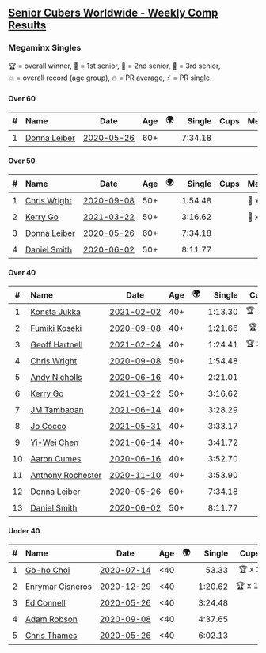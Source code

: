 <style>table {white-space: nowrap;}</style>
<link rel="stylesheet" type="text/css" href="/scw-comp/css/flags.css" />

## [Senior Cubers Worldwide - Weekly Comp Results](/scw-comp/results/)
### Megaminx Singles

<span style="white-space: nowrap;">🏆 = overall winner</span>, <span style="white-space: nowrap;">🥇 = 1st senior</span>, <span style="white-space: nowrap;">🥈 = 2nd senior</span>, <span style="white-space: nowrap;">🥉 = 3rd senior</span>, <span style="white-space: nowrap;">💥 = overall record (age group)</span>, <span style="white-space: nowrap;">🔥 = PR average</span>, <span style="white-space: nowrap;">⚡ = PR single</span>.

#### Over 60

| # | Name | Date | Age | 🌍 | Single | Cups | Medals | Achievements | Video |
| :--: | :-- | :--: | :--: | :--: | --: | :--: | :-- | :-- | :-- |
| 1 | [Donna Leiber](../../persons/donna_leiber/minx.md) | [2020-05-26](../../results/2020-05-26/minx.md) | 60+ | <i class="flag flag-US" /> | 7:34.18 |  |  | 💥 x 1, ⚡ x 1 | [Desktop](https://www.facebook.com/events/688407551989463/permalink/690856405077911) / [Mobile](https://m.facebook.com/events/688407551989463?view=permalink&id=690856405077911) |

#### Over 50

| # | Name | Date | Age | 🌍 | Single | Cups | Medals | Achievements | Video |
| :--: | :-- | :--: | :--: | :--: | --: | :--: | :-- | :-- | :-- |
| 1 | [Chris Wright](../../persons/chris_wright/minx.md) | [2020-09-08](../../results/2020-09-08/minx.md) | 50+ | <i class="flag flag-GB" /> | 1:54.48 |  | 🥈 x 1 | 💥 x 1, 🔥 x 1, ⚡ x 1 | [Desktop](https://www.facebook.com/christopher.wright.94617999/videos/10157638865557874) / [Mobile](https://m.facebook.com/christopher.wright.94617999/videos/10157638865557874) |
| 2 | [Kerry Go](../../persons/kerry_go/minx.md) | [2021-03-22](../../results/2021-03-22/minx.md) | 50+ | <i class="flag flag-US" /> | 3:16.62 |  | 🥈 x 1, 🥉 x 1 | 🔥 x 2, ⚡ x 3 | [Desktop](https://www.facebook.com/events/802754890451423/permalink/806703126723266) / [Mobile](https://m.facebook.com/events/802754890451423?view=permalink&id=806703126723266) |
| 3 | [Donna Leiber](../../persons/donna_leiber/minx.md) | [2020-05-26](../../results/2020-05-26/minx.md) | 60+ | <i class="flag flag-US" /> | 7:34.18 |  |  | 💥 x 1, ⚡ x 1 | [Desktop](https://www.facebook.com/events/688407551989463/permalink/690856405077911) / [Mobile](https://m.facebook.com/events/688407551989463?view=permalink&id=690856405077911) |
| 4 | [Daniel Smith](../../persons/daniel_smith/minx.md) | [2020-06-02](../../results/2020-06-02/minx.md) | 50+ | <i class="flag flag-US" /> | 8:11.77 |  |  | ⚡ x 1 | [Desktop](https://www.facebook.com/events/3373950429496747/permalink/3381536338738156) / [Mobile](https://m.facebook.com/events/3373950429496747?view=permalink&id=3381536338738156) |

#### Over 40

| # | Name | Date | Age | 🌍 | Single | Cups | Medals | Achievements | Video |
| :--: | :-- | :--: | :--: | :--: | --: | :--: | :-- | :-- | :-- |
| 1 | [Konsta Jukka](../../persons/konsta_jukka/minx.md) | [2021-02-02](../../results/2021-02-02/minx.md) | 40+ | <i class="flag flag-FI" /> | 1:13.30 | 🏆 x 14 | 🥇 x 19, 🥈 x 5 | 💥 x 8, 🔥 x 7, ⚡ x 5 | [Desktop](https://www.facebook.com/events/176364004262939/permalink/180425250523481) / [Mobile](https://m.facebook.com/events/176364004262939?view=permalink&id=180425250523481) |
| 2 | [Fumiki Koseki](../../persons/fumiki_koseki/minx.md) | [2020-09-08](../../results/2020-09-08/minx.md) | 40+ | <i class="flag flag-JP" /> | 1:21.66 | 🏆 x 7 | 🥇 x 7, 🥈 x 13, 🥉 x 4 | 💥 x 2, 🔥 x 3, ⚡ x 1 | [Desktop](https://www.facebook.com/events/660661614881054/permalink/665531487727400) / [Mobile](https://m.facebook.com/events/660661614881054?view=permalink&id=665531487727400) |
| 3 | [Geoff Hartnell](../../persons/geoff_hartnell/minx.md) | [2021-02-24](../../results/2021-02-24/minx.md) | 40+ | <i class="flag flag-GB" /> | 1:24.41 | 🏆 x 16 | 🥇 x 21, 🥈 x 9, 🥉 x 6 | 💥 x 5, 🔥 x 4, ⚡ x 6 | [Desktop](https://www.facebook.com/events/264199631979561/permalink/268054231594101) / [Mobile](https://m.facebook.com/events/264199631979561?view=permalink&id=268054231594101) |
| 4 | [Chris Wright](../../persons/chris_wright/minx.md) | [2020-09-08](../../results/2020-09-08/minx.md) | 50+ | <i class="flag flag-GB" /> | 1:54.48 |  | 🥈 x 1 | 💥 x 1, 🔥 x 1, ⚡ x 1 | [Desktop](https://www.facebook.com/christopher.wright.94617999/videos/10157638865557874) / [Mobile](https://m.facebook.com/christopher.wright.94617999/videos/10157638865557874) |
| 5 | [Andy Nicholls](../../persons/andy_nicholls/minx.md) | [2020-06-16](../../results/2020-06-16/minx.md) | 40+ | <i class="flag flag-GB" /> | 2:21.01 |  | 🥈 x 8 | 🔥 x 5, ⚡ x 4 | [Desktop](https://www.facebook.com/events/604103587178706/permalink/606984593557272) / [Mobile](https://m.facebook.com/events/604103587178706?view=permalink&id=606984593557272) |
| 6 | [Kerry Go](../../persons/kerry_go/minx.md) | [2021-03-22](../../results/2021-03-22/minx.md) | 50+ | <i class="flag flag-US" /> | 3:16.62 |  | 🥈 x 1, 🥉 x 1 | 🔥 x 2, ⚡ x 3 | [Desktop](https://www.facebook.com/events/802754890451423/permalink/806703126723266) / [Mobile](https://m.facebook.com/events/802754890451423?view=permalink&id=806703126723266) |
| 7 | [JM Tambaoan](../../persons/jm_tambaoan/minx.md) | [2021-06-14](../../results/2021-06-14/minx.md) | 40+ | <i class="flag flag-PH" /> | 3:28.29 |  | 🥈 x 1, 🥉 x 2 | 🔥 x 3, ⚡ x 3 | [Desktop](https://www.facebook.com/events/318989363128881/permalink/326660485695102) / [Mobile](https://m.facebook.com/events/318989363128881?view=permalink&id=326660485695102) |
| 8 | [Jo Cocco](../../persons/jo_cocco/minx.md) | [2021-05-31](../../results/2021-05-31/minx.md) | 40+ | <i class="flag flag-GB" /> | 3:33.17 |  | 🥉 x 2 | 🔥 x 1, ⚡ x 2 | [Desktop](https://www.facebook.com/584947108/videos/10157961681677109) / [Mobile](https://m.facebook.com/584947108/videos/10157961681677109) |
| 9 | [Yi-Wei Chen](../../persons/yi_wei_chen/minx.md) | [2021-06-14](../../results/2021-06-14/minx.md) | 40+ | <i class="flag flag-TW" /> | 3:41.72 |  | 🥉 x 2 | ⚡ x 4 | [Desktop](https://www.facebook.com/events/318989363128881/permalink/321800206181130) / [Mobile](https://m.facebook.com/events/318989363128881?view=permalink&id=321800206181130) |
| 10 | [Aaron Cumes](../../persons/aaron_cumes/minx.md) | [2020-06-16](../../results/2020-06-16/minx.md) | 40+ | <i class="flag flag-GB" /> | 3:52.70 |  | 🥉 x 4 | ⚡ x 2 | [Desktop](https://www.facebook.com/events/604103587178706/permalink/604969967092068) / [Mobile](https://m.facebook.com/events/604103587178706?view=permalink&id=604969967092068) |
| 11 | [Anthony Rochester](../../persons/anthony_rochester/minx.md) | [2020-11-10](../../results/2020-11-10/minx.md) | 40+ | <i class="flag flag-AU" /> | 3:53.90 |  | 🥉 x 1 | ⚡ x 1 | [Desktop](https://www.facebook.com/events/355672432175632/permalink/356491568760385) / [Mobile](https://m.facebook.com/events/355672432175632?view=permalink&id=356491568760385) |
| 12 | [Donna Leiber](../../persons/donna_leiber/minx.md) | [2020-05-26](../../results/2020-05-26/minx.md) | 60+ | <i class="flag flag-US" /> | 7:34.18 |  |  | 💥 x 1, ⚡ x 1 | [Desktop](https://www.facebook.com/events/688407551989463/permalink/690856405077911) / [Mobile](https://m.facebook.com/events/688407551989463?view=permalink&id=690856405077911) |
| 13 | [Daniel Smith](../../persons/daniel_smith/minx.md) | [2020-06-02](../../results/2020-06-02/minx.md) | 50+ | <i class="flag flag-US" /> | 8:11.77 |  |  | ⚡ x 1 | [Desktop](https://www.facebook.com/events/3373950429496747/permalink/3381536338738156) / [Mobile](https://m.facebook.com/events/3373950429496747?view=permalink&id=3381536338738156) |

#### Under 40

| # | Name | Date | Age | 🌍 | Single | Cups | Medals | Achievements | Video |
| :--: | :-- | :--: | :--: | :--: | --: | :--: | :-- | :-- | :-- |
| 1 | [Go-ho Choi](../../persons/go_ho_choi/minx.md) | [2020-07-14](../../results/2020-07-14/minx.md) | <40 | <i class="flag flag-KR" /> | 53.33 | 🏆 x 1 |  | 💥 x 1, 🔥 x 1, ⚡ x 1 | [Desktop](https://www.facebook.com/events/1157754364595802/permalink/1158593647845207) / [Mobile](https://m.facebook.com/events/1157754364595802?view=permalink&id=1158593647845207) |
| 2 | [Enrymar Cisneros](../../persons/enrymar_cisneros/minx.md) | [2020-12-29](../../results/2020-12-29/minx.md) | <40 | <i class="flag flag-VE" /> | 1:20.62 | 🏆 x 10 |  | 🔥 x 8, ⚡ x 4 | [Desktop](https://www.facebook.com/events/807437066779451/permalink/810887233101101) / [Mobile](https://m.facebook.com/events/807437066779451?view=permalink&id=810887233101101) |
| 3 | [Ed Connell](../../persons/ed_connell/minx.md) | [2020-05-26](../../results/2020-05-26/minx.md) | <40 | <i class="flag flag-IE" /> | 3:24.48 |  |  | ⚡ x 1 | [Desktop](https://www.facebook.com/events/688407551989463/permalink/691174248379460) / [Mobile](https://m.facebook.com/events/688407551989463?view=permalink&id=691174248379460) |
| 4 | [Adam Robson](../../persons/adam_robson/minx.md) | [2020-09-08](../../results/2020-09-08/minx.md) | <40 | <i class="flag flag-GB" /> | 4:37.65 |  |  | ⚡ x 1 | [Desktop](https://www.facebook.com/100005428097972/videos/1462984990559090) / [Mobile](https://m.facebook.com/100005428097972/videos/1462984990559090) |
| 5 | [Chris Thames](../../persons/chris_thames/minx.md) | [2020-05-26](../../results/2020-05-26/minx.md) | <40 | <i class="flag flag-US" /> | 6:02.13 |  |  | ⚡ x 1 | [Desktop](https://www.facebook.com/events/688407551989463/permalink/690392548457630) / [Mobile](https://m.facebook.com/events/688407551989463?view=permalink&id=690392548457630) |


<!-- Global site tag (gtag.js) - Google Analytics -->
<script async src="https://www.googletagmanager.com/gtag/js?id=UA-86348435-3"></script>
<script>window.dataLayer = window.dataLayer || []; function gtag() {dataLayer.push(arguments);} gtag('js', new Date()); gtag('config', 'UA-86348435-3');</script>
